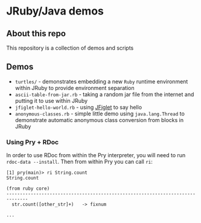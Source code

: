 # JRuby/Java demos

## About this repo

This repository is a collection of demos and scripts



## Demos

 * `turtles/` - demonstrates embedding a new `Ruby` runtime environment within
   JRuby to provide environment separation
 * `ascii-table-from-jar.rb` - taking a random jar file from the internet and
   putting it to use within JRuby
 * `jfiglet-hello-world.rb` - using
   [JFiglet](https://github.com/lalyos/jfiglet) to say hello
 * `anonymous-classes.rb` - simple little demo using `java.lang.Thread` to
   demonstrate automatic anonymous class conversion from blocks in JRuby


### Using Pry + RDoc

In order to use RDoc from within the Pry interpreter, you will need to run
`rdoc-data --install`. Then from within Pry you can call `ri`:

```
[1] pry(main)> ri String.count
String.count

(from ruby core)
------------------------------------------------------------------------------
  str.count([other_str]+)   -> fixnum

...
```
